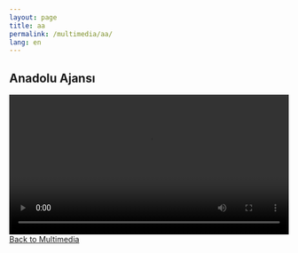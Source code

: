 ```yaml
---
layout: page
title: aa
permalink: /multimedia/aa/
lang: en
---
```


<!-- aa.html -->
<h2>Anadolu Ajansı</h2>
<video width="100%" controls>
  <source src="/videos/aa.mp4" type="video/mp4">
  Your browser does not support the video tag.
</video>
<a href="multimedia.html">Back to Multimedia</a>
